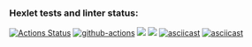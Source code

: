 ### Hexlet tests and linter status:
[![Actions Status](https://github.com/flickystyle/frontend-project-lvl2/workflows/hexlet-check/badge.svg)](https://github.com/flickystyle/frontend-project-lvl2/actions)
[![github-actions](https://github.com/flickystyle/frontend-project-lvl2/actions/workflows/nodejs.yml/badge.svg)](https://github.com/flickystyle/frontend-project-lvl2/actions)
<a href="https://codeclimate.com/github/flickystyle/frontend-project-lvl2/maintainability"><img src="https://api.codeclimate.com/v1/badges/71aa804270a1649a7ca5/maintainability" /></a>
<a href="https://codeclimate.com/github/flickystyle/frontend-project-lvl2/test_coverage"><img src="https://api.codeclimate.com/v1/badges/71aa804270a1649a7ca5/test_coverage" /></a>
[![asciicast](https://asciinema.org/a/459013.svg)](https://asciinema.org/a/459013)
[![asciicast](https://asciinema.org/a/467560.svg)](https://asciinema.org/a/467560)